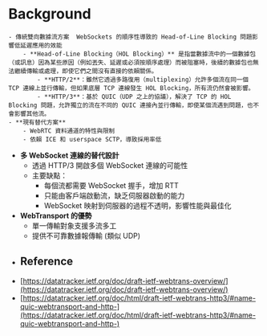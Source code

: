 # Background
	- 傳統雙向數據流方案  WebSockets 的順序性導致的 Head-of-Line Blocking 問題影響低延遲應用的效能
		- **Head-of-Line Blocking（HOL Blocking）** 是指當數據流中的一個數據包（或訊息）因為某些原因（例如丟失、延遲或必須按順序處理）而被阻塞時，後續的數據包也無法繼續傳輸或處理，即使它們之間沒有直接的依賴關係。
			- **HTTP/2**：雖然它透過多路復用（multiplexing）允許多個流在同一個 TCP 連線上並行傳輸，但如果底層 TCP 連線發生 HOL Blocking，所有流仍然會被影響。
			- **HTTP/3**：基於 QUIC（UDP 之上的協議），解決了 TCP 的 HOL Blocking 問題，允許獨立的流在不同的 QUIC 連接內並行傳輸，即使某個流遇到問題，也不會影響其他流。
	- **現有替代方案**
		- WebRTC 資料通道的特性與限制
		- 依賴 ICE 和 userspace SCTP，導致採用率低
- **多 WebSocket 連線的替代設計**
	- 透過 HTTP/3 開啟多個 WebSocket 連線的可能性
	- 主要缺點：
		- 每個流都需要 WebSocket 握手，增加 RTT
		- 只能由客戶端啟動流，缺乏伺服器啟動的能力
		- WebSocket 映射到伺服器的過程不透明，影響性能與最佳化
- **WebTransport 的優勢**
	- 單一傳輸對象支援多流多工
	- 提供不可靠數據報傳輸 (類似 UDP)
- ## Reference
- [https://datatracker.ietf.org/doc/draft-ietf-webtrans-overview/](https://datatracker.ietf.org/doc/draft-ietf-webtrans-overview/)
- [https://datatracker.ietf.org/doc/html/draft-ietf-webtrans-http3/#name-quic-webtransport-and-http-](https://datatracker.ietf.org/doc/html/draft-ietf-webtrans-http3/#name-quic-webtransport-and-http-)